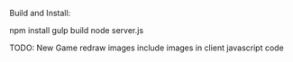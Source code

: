 Build and Install:

 npm install
 gulp build
 node server.js

TODO:
 New Game
 redraw images
 include images in client javascript code
